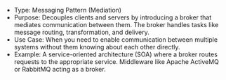 - Type: Messaging Pattern (Mediation)
- Purpose: Decouples clients and servers by introducing a broker that mediates communication between them. The broker handles tasks like message routing, transformation, and delivery.
- Use Case: When you need to enable communication between multiple systems without them knowing about each other directly.
- Example:
  A service-oriented architecture (SOA) where a broker routes requests to the appropriate service.
  Middleware like Apache ActiveMQ or RabbitMQ acting as a broker.
